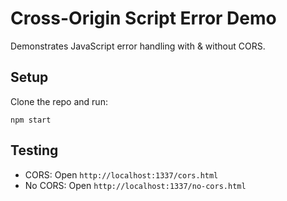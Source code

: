 # Cross-Origin Script Error Demo

Demonstrates JavaScript error handling with & without CORS.

## Setup
Clone the repo and run:

```
npm start
```

## Testing
- CORS: Open `http://localhost:1337/cors.html`
- No CORS: Open `http://localhost:1337/no-cors.html`